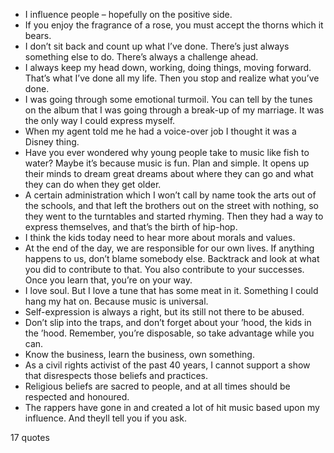  - I influence people – hopefully on the positive side.
 - If you enjoy the fragrance of a rose, you must accept the thorns which it bears.
 - I don’t sit back and count up what I’ve done. There’s just always something else to do. There’s always a challenge ahead.
 - I always keep my head down, working, doing things, moving forward. That’s what I’ve done all my life. Then you stop and realize what you’ve done.
 - I was going through some emotional turmoil. You can tell by the tunes on the album that I was going through a break-up of my marriage. It was the only way I could express myself.
 - When my agent told me he had a voice-over job I thought it was a Disney thing.
 - Have you ever wondered why young people take to music like fish to water? Maybe it’s because music is fun. Plan and simple. It opens up their minds to dream great dreams about where they can go and what they can do when they get older.
 - A certain administration which I won’t call by name took the arts out of the schools, and that left the brothers out on the street with nothing, so they went to the turntables and started rhyming. Then they had a way to express themselves, and that’s the birth of hip-hop.
 - I think the kids today need to hear more about morals and values.
 - At the end of the day, we are responsible for our own lives. If anything happens to us, don’t blame somebody else. Backtrack and look at what you did to contribute to that. You also contribute to your successes. Once you learn that, you’re on your way.
 - I love soul. But I love a tune that has some meat in it. Something I could hang my hat on. Because music is universal.
 - Self-expression is always a right, but its still not there to be abused.
 - Don’t slip into the traps, and don’t forget about your ’hood, the kids in the ’hood. Remember, you’re disposable, so take advantage while you can.
 - Know the business, learn the business, own something.
 - As a civil rights activist of the past 40 years, I cannot support a show that disrespects those beliefs and practices.
 - Religious beliefs are sacred to people, and at all times should be respected and honoured.
 - The rappers have gone in and created a lot of hit music based upon my influence. And theyll tell you if you ask.

17 quotes